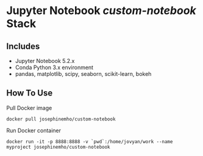 # Jupyter Notebook *custom-notebook* Stack 


## Includes

* Jupyter Notebook 5.2.x
* Conda Python 3.x environment
* pandas, matplotlib, scipy, seaborn, scikit-learn, bokeh

## How To Use

Pull Docker image
```
docker pull josephinemho/custom-notebook
```

Run Docker container
```
docker run -it -p 8888:8888 -v `pwd`:/home/jovyan/work --name myproject josephinemho/custom-notebook
```
